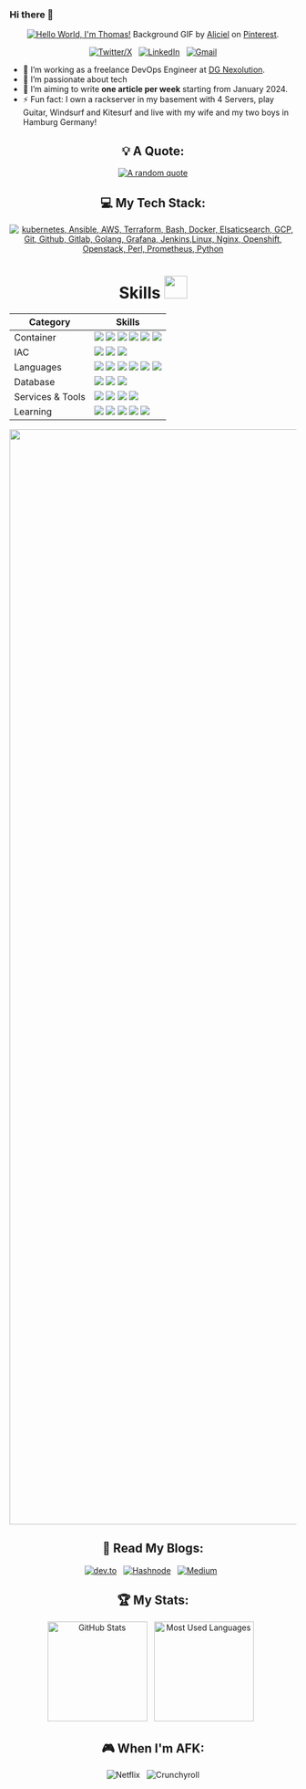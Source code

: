 ### Hi there 👋

<!--
**thedevopszone/thedevopszone** is a ✨ _special_ ✨ repository because its `README.md` (this file) appears on your GitHub profile.

Here are some ideas to get you started:

- 🔭 I’m currently working on ...
- 🌱 I’m currently learning ...
- 👯 I’m looking to collaborate on ...
- 🤔 I’m looking for help with ...
- 💬 Ask me about ...
- 📫 How to reach me: ...
- 😄 Pronouns: ...
- ⚡ Fun fact: ...
-->

<div align="center">

[![Hello World, I'm Thomas!](assets/header.gif)](https://github.com/thedevopszone)
Background GIF by [Aliciel](https://www.pinterest.com/pin/5277724550564022/) on [Pinterest](https://www.pinterest.com/).

[![Twitter/X](https://skillicons.dev/icons?i=twitter)](https://twitter.com/kshyun28) &nbsp;
[![LinkedIn](https://skillicons.dev/icons?i=linkedin)](https://www.linkedin.com/in/jaspergabriel/) &nbsp;
[![Gmail](https://skillicons.dev/icons?i=gmail)](mailto:tmundt@softxpert.de?subject=Hello%20Thomas,%20From%20Github)

</div>

- 🔭 I’m working as a freelance DevOps Engineer at [DG Nexolution](https://www.linkedin.com/company/p33r-finance/).
- 🌱 I’m passionate about tech
- 📝 I’m aiming to write **one article per week** starting from January 2024.
- ⚡ Fun fact: I own a rackserver in my basement with 4 Servers, play Guitar, Windsurf and Kitesurf and live with my wife and my two boys in Hamburg Germany!

<div align="center">

## 💡 A Quote:

[![A random quote](https://quotes-github-readme.vercel.app/api?type=horizontal&theme=dark)](https://github.com/piyushsuthar/github-readme-quotes)

## 💻 My Tech Stack:

[![kubernetes, Ansible, AWS, Terraform, Bash, Docker, Elsaticsearch, GCP, Git, Github, Gitlab, Golang, Grafana, Jenkins,Linux, Nginx, Openshift, Openstack, Perl, Prometheus, Python](https://skillicons.dev/icons?i=kubernetes,ansible,aws,terraform,bash,docker,elasticsearch,gcp,git,github,gitlab,go,grafana,jenkins,linux,nginx,openshift,openstack,perl,prometheus,py)](https://skillicons.dev)



# Skills <img src='https://user-images.githubusercontent.com/74038190/206662607-d9e7591e-bbf9-42f9-9386-29efc927bc16.gif' width="40"> 

| Category        | Skills        |
|-----------------|---------------|
| Container| <img src="https://img.shields.io/badge/Kubernetes-326CE5?style=for-the-badge&logo=kubernetes&logoColor=white"/> <img src="https://img.shields.io/badge/Docker-2496ED?style=for-the-badge&logo=docker&logoColor=white"/> <img src="https://img.shields.io/badge/Podman-892CA0?style=for-the-badge&logo=podman&logoColor=white"/> <img src="https://img.shields.io/badge/Openshift-EE0000?style=for-the-badge&logo=redhatopenshift&logoColor=white"/> <img src="https://img.shields.io/badge/Rancher-0075A8?style=for-the-badge&logo=rancher&logoColor=white"/> <img src="https://img.shields.io/badge/Openstack-ED1944?style=for-the-badge&logo=openstack&logoColor=white"/> |
| IAC| <img src="https://img.shields.io/badge/Terraform-844FBA?style=for-the-badge&logo=terraform&logoColor=white"/> <img src="https://img.shields.io/badge/Ansible-844FBA?style=for-the-badge&logo=ansible&logoColor=white"/> <img src="https://img.shields.io/badge/AWX-844FBA?style=for-the-badge&logo=awx&logoColor=white"/>|
| Languages       | <img src="https://img.shields.io/badge/Python-844FBA?style=for-the-badge&logo=python&logoColor=white"/> <img src="https://img.shields.io/badge/Golang-844FBA?style=for-the-badge&logo=golang&logoColor=white"/> <img src="https://img.shields.io/badge/Bash-844FBA?style=for-the-badge&logo=bash&logoColor=white"/> <img src="https://img.shields.io/badge/JavaScript-323330?style=for-the-badge&logo=javascript&logoColor=F7DF1E"/> <img src="https://img.shields.io/badge/C%2B%2B-00599C?style=for-the-badge&logo=c%2B%2B&logoColor=white"/> <img src="https://img.shields.io/badge/C-00599C?style=for-the-badge&logo=c&logoColor=white"/> |
| Database | <img src="https://img.shields.io/badge/MongoDB-4EA94B?style=for-the-badge&logo=mongodb&logoColor=white"/> <img src="https://img.shields.io/badge/Postgresql-E10098?style=for-the-badge&logo=postgresql&logoColor=white" /> <img src="https://img.shields.io/badge/MySQL-005C84?style=for-the-badge&logo=mysql&logoColor=white"/> |
| Services & Tools| <img src="https://img.shields.io/badge/Gitlab-1EB4D4?style=for-the-badge&logo=gitlab&logoColor=white" /> <a href="https://github.com/Anmol-Baranwal"><img src="https://img.shields.io/badge/GitHub-000000?style=for-the-badge&logo=github&logoColor=white"/></a> <img src="https://img.shields.io/badge/GIT-E44C30?style=for-the-badge&logo=git&logoColor=white"/> <img src="https://img.shields.io/badge/firebase-ffca28?style=for-the-badge&logo=firebase&logoColor=black"/> |
| Learning | <a href="https://www.coursera.org/user/69e4ae79233b116200019fb3f9111083"><img src="https://img.shields.io/badge/Coursera-0056D2?style=for-the-badge&logo=Coursera&logoColor=white" /></a> <img src="https://img.shields.io/badge/scrimba-2B283A?style=for-the-badge&logo=scrimba&logoColor=white" /> <img src="https://img.shields.io/badge/freecodecamp-27273D?style=for-the-badge&logo=freecodecamp&logoColor=white" /> <img src="https://img.shields.io/badge/Udemy-EC5252?style=for-the-badge&logo=Udemy&logoColor=white" /> <img src="https://img.shields.io/badge/Udacity-02B3E4?style=for-the-badge&logo=udacity&logoColor=white" /> |
  
<img src="https://www.animatedimages.org/data/media/562/animated-line-image-0184.gif" width="1920" />

<br>



## 📖 Read My Blogs:

<p>
    <a target="_blank"href="https://dev.to/tmundt"><img alt="dev.to" src="https://img.shields.io/badge/dev.to-0A0A0A?style=for-the-badge&logo=dev.to&logoColor=white" /></a>&nbsp;&nbsp;
    <a target="_blank"href="https://thedevopszone.hashnode.dev/"><img alt="Hashnode" src="https://img.shields.io/badge/Hashnode-2962FF?style=for-the-badge&logo=hashnode&logoColor=white" /></a>&nbsp;&nbsp;
    <a target="_blank"href="https://medium.com/@mundt_thomas"><img alt="Medium" src="https://img.shields.io/badge/Medium-12100E?style=for-the-badge&logo=medium&logoColor=white" /></a>&nbsp;&nbsp;
</p>

## 🏆 My Stats:

<p>
    <img height=175 alt="GitHub Stats" src="https://github-readme-stats.vercel.app/api?username=thedevopszone&show_icons=true&count_private=true&theme=dark" />&nbsp;&nbsp;
    <img height=175 alt="Most Used Languages" src="https://github-readme-stats.vercel.app/api/top-langs/?username=thedevopszone&layout=compact&theme=dark" />&nbsp;&nbsp;
</p>



## 🎮 When I'm AFK:

![Netflix](https://img.shields.io/badge/Netflix-E50914?style=for-the-badge&logo=netflix&logoColor=white) &nbsp;
![Crunchyroll](https://img.shields.io/badge/JamTrackCentral-F47521?style=for-the-badge&logo=jamtrackcentral&logoColor=white)

</div>

